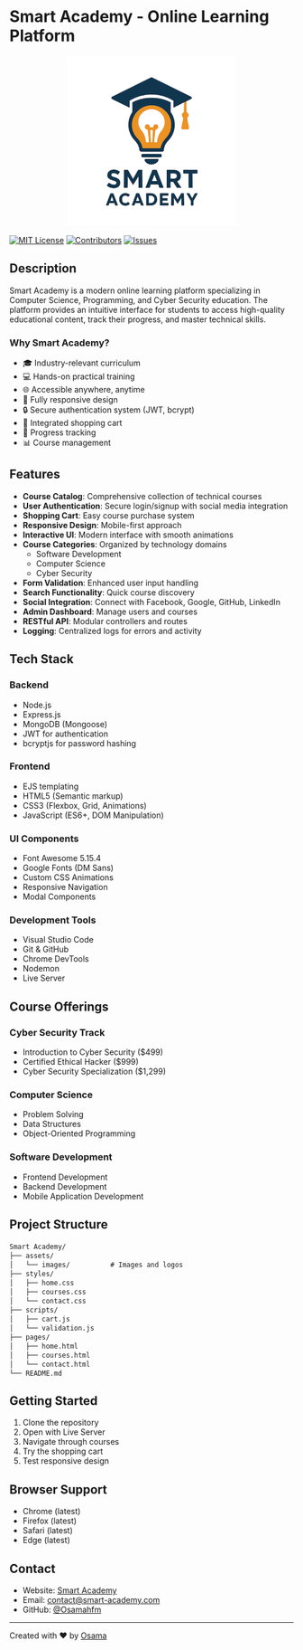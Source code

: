 # Smart Academy - Online Learning Platform
<div align="center">
  <img src="smart_academy-updated.png" alt="Smart Academy Logo" width="300"/>
</div>

[![MIT License](https://img.shields.io/badge/License-MIT-green.svg)](https://choosealicense.com/licenses/mit/)
[![Contributors](https://img.shields.io/github/contributors/Osamahfm/Coursey)](https://github.com/Osamahfm/Coursey/graphs/contributors)
[![Issues](https://img.shields.io/github/issues/Osamahfm/Coursey)](https://github.com/Osamahfm/Coursey/issues)

## Description
Smart Academy is a modern online learning platform specializing in Computer Science, Programming, and Cyber Security education. The platform provides an intuitive interface for students to access high-quality educational content, track their progress, and master technical skills.

### Why Smart Academy?
- 🎓 Industry-relevant curriculum
- 💻 Hands-on practical training
- 🌐 Accessible anywhere, anytime
- 📱 Fully responsive design
- 🔒 Secure authentication system (JWT, bcrypt)
- 🛒 Integrated shopping cart
- 🎯 Progress tracking
- 📊 Course management

## Features
- **Course Catalog**: Comprehensive collection of technical courses
- **User Authentication**: Secure login/signup with social media integration
- **Shopping Cart**: Easy course purchase system
- **Responsive Design**: Mobile-first approach
- **Interactive UI**: Modern interface with smooth animations
- **Course Categories**: Organized by technology domains
  - Software Development
  - Computer Science
  - Cyber Security
- **Form Validation**: Enhanced user input handling
- **Search Functionality**: Quick course discovery
- **Social Integration**: Connect with Facebook, Google, GitHub, LinkedIn
- **Admin Dashboard**: Manage users and courses
- **RESTful API**: Modular controllers and routes
- **Logging**: Centralized logs for errors and activity

## Tech Stack

### Backend
- Node.js
- Express.js
- MongoDB (Mongoose)
- JWT for authentication
- bcryptjs for password hashing

### Frontend
- EJS templating
- HTML5 (Semantic markup)
- CSS3 (Flexbox, Grid, Animations)
- JavaScript (ES6+, DOM Manipulation)

### UI Components
- Font Awesome 5.15.4
- Google Fonts (DM Sans)
- Custom CSS Animations
- Responsive Navigation
- Modal Components

### Development Tools
- Visual Studio Code
- Git & GitHub
- Chrome DevTools
- Nodemon
- Live Server

## Course Offerings

### Cyber Security Track
- Introduction to Cyber Security ($499)
- Certified Ethical Hacker ($999)
- Cyber Security Specialization ($1,299)

### Computer Science
- Problem Solving
- Data Structures
- Object-Oriented Programming

### Software Development
- Frontend Development
- Backend Development
- Mobile Application Development

## Project Structure
```
Smart Academy/
├── assets/
│   └── images/          # Images and logos
├── styles/
│   ├── home.css
│   ├── courses.css
│   └── contact.css
├── scripts/
│   ├── cart.js
│   └── validation.js
├── pages/
│   ├── home.html
│   ├── courses.html
│   └── contact.html
└── README.md
```

## Getting Started
1. Clone the repository
2. Open with Live Server
3. Navigate through courses
4. Try the shopping cart
5. Test responsive design

## Browser Support
- Chrome (latest)
- Firefox (latest)
- Safari (latest)
- Edge (latest)

## Contact
- Website: [Smart Academy](https://smart-academy.com)
- Email: contact@smart-academy.com
- GitHub: [@Osamahfm](https://github.com/Osamahfm)

---
Created with ❤️ by [Osama](https://github.com/Osamahfm)